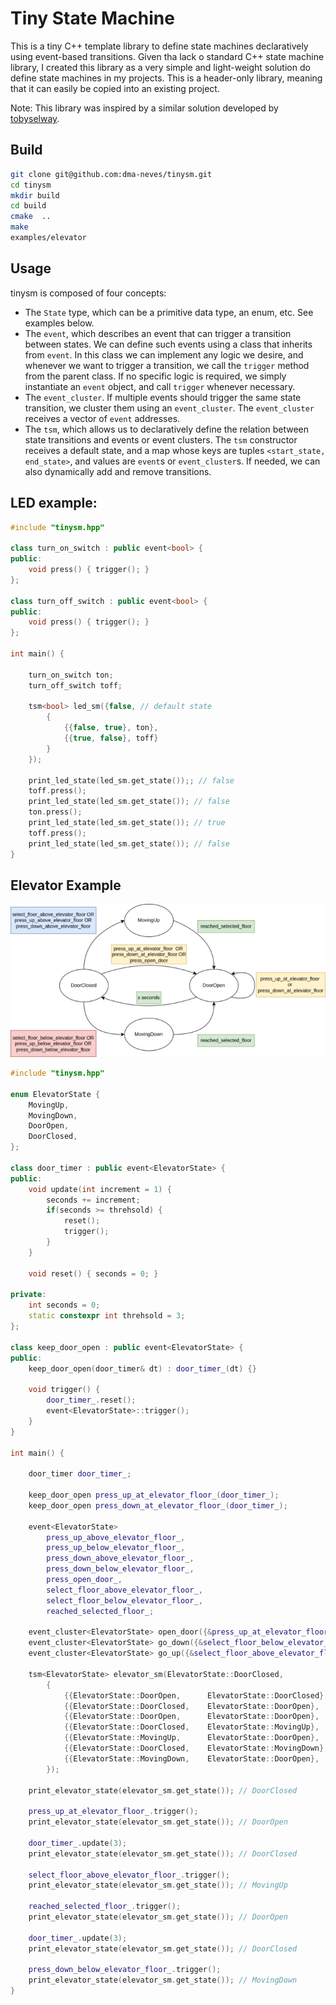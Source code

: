 # Tiny State Machine

This is a tiny C++ template library to define state machines declaratively using event-based transitions. Given tha lack o standard C++ state machine library, I created this library as a very simple and light-weight solution do define state machines in my projects. This is a header-only library, meaning that it can easily be copied into an existing project.

Note: This library was inspired by a similar solution developed by [tobyselway](github.com/tobyselway).

## Build

```bash
git clone git@github.com:dma-neves/tinysm.git
cd tinysm
mkdir build
cd build
cmake  ..
make
examples/elevator
```

## Usage

tinysm is composed of four concepts:

- The `State` type, which can be a primitive data type, an enum, etc. See examples below.
- The `event`, which describes an event that can trigger a transition between states. We can define such events using a class that inherits from `event`. In this class we can implement any logic we desire, and whenever we want to trigger a transition, we call the `trigger` method from the parent class. If no specific logic is required, we simply instantiate an `event` object, and call `trigger` whenever necessary.
- The `event_cluster`. If multiple events should trigger the same state transition, we cluster them using an `event_cluster`. The `event_cluster` receives a vector of `event` addresses.
- The `tsm`, which allows us to declaratively define the relation between state transitions and events or event clusters. The `tsm` constructor receives a default state, and a map whose keys are tuples `<start_state, end_state>`, and values are `event`s or `event_cluster`s. If needed, we can also dynamically add and remove transitions.

## LED example:

```c++
#include "tinysm.hpp"

class turn_on_switch : public event<bool> {
public:
    void press() { trigger(); }
};

class turn_off_switch : public event<bool> {
public:
    void press() { trigger(); }
};

int main() {

    turn_on_switch ton;
    turn_off_switch toff;

    tsm<bool> led_sm({false, // default state
        {
            {{false, true}, ton},
            {{true, false}, toff}
        }
    });

    print_led_state(led_sm.get_state());; // false
    toff.press();
    print_led_state(led_sm.get_state()); // false
    ton.press();
    print_led_state(led_sm.get_state()); // true
    toff.press();
    print_led_state(led_sm.get_state()); // false
}
```

## Elevator Example

![alt text](other/elevator_resize.png)


```c++
#include "tinysm.hpp"

enum ElevatorState {
    MovingUp,
    MovingDown,
    DoorOpen,
    DoorClosed,
};

class door_timer : public event<ElevatorState> {
public:
    void update(int increment = 1) {
        seconds += increment;
        if(seconds >= threhsold) {
            reset();
            trigger();
        }
    }

    void reset() { seconds = 0; }
    
private:
    int seconds = 0;
    static constexpr int threhsold = 3;
};

class keep_door_open : public event<ElevatorState> {
public:
    keep_door_open(door_timer& dt) : door_timer_(dt) {}
    
    void trigger() {
        door_timer_.reset();
        event<ElevatorState>::trigger();
    }
}

int main() {

    door_timer door_timer_;

    keep_door_open press_up_at_elevator_floor_(door_timer_);
    keep_door_open press_down_at_elevator_floor_(door_timer_);

    event<ElevatorState> 
        press_up_above_elevator_floor_,
        press_up_below_elevator_floor_,
        press_down_above_elevator_floor_,
        press_down_below_elevator_floor_,
        press_open_door_,
        select_floor_above_elevator_floor_,
        select_floor_below_elevator_floor_,
        reached_selected_floor_;

    event_cluster<ElevatorState> open_door({&press_up_at_elevator_floor_, &press_down_at_elevator_floor_, &press_open_door_});
    event_cluster<ElevatorState> go_down({&select_floor_below_elevator_floor_, &press_up_below_elevator_floor_, &press_down_below_elevator_floor_});
    event_cluster<ElevatorState> go_up({&select_floor_above_elevator_floor_, &press_up_above_elevator_floor_, &press_down_above_elevator_floor_});

    tsm<ElevatorState> elevator_sm(ElevatorState::DoorClosed, 
        {
            {{ElevatorState::DoorOpen,      ElevatorState::DoorClosed}, door_timer_},
            {{ElevatorState::DoorClosed,    ElevatorState::DoorOpen},   open_door},
            {{ElevatorState::DoorOpen,      ElevatorState::DoorOpen},   open_door},
            {{ElevatorState::DoorClosed,    ElevatorState::MovingUp},   go_up},
            {{ElevatorState::MovingUp,      ElevatorState::DoorOpen},   reached_selected_floor_},
            {{ElevatorState::DoorClosed,    ElevatorState::MovingDown}, go_down},
            {{ElevatorState::MovingDown,    ElevatorState::DoorOpen},   reached_selected_floor_},
        });

    print_elevator_state(elevator_sm.get_state()); // DoorClosed

    press_up_at_elevator_floor_.trigger();
    print_elevator_state(elevator_sm.get_state()); // DoorOpen

    door_timer_.update(3); 
    print_elevator_state(elevator_sm.get_state()); // DoorClosed

    select_floor_above_elevator_floor_.trigger();
    print_elevator_state(elevator_sm.get_state()); // MovingUp

    reached_selected_floor_.trigger();
    print_elevator_state(elevator_sm.get_state()); // DoorOpen

    door_timer_.update(3);
    print_elevator_state(elevator_sm.get_state()); // DoorClosed

    press_down_below_elevator_floor_.trigger();
    print_elevator_state(elevator_sm.get_state()); // MovingDown
}

```